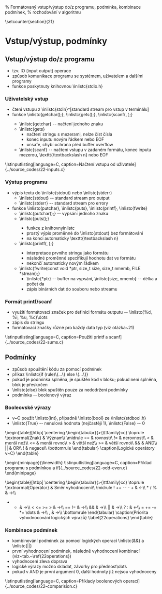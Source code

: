 % Formátovaný vstup/výstup do/z programu, podmínka, kombinace podmínek,
% rozhodování v algoritmu

\setcounter{section}{21}
# Vstup/výstup, podmínky
## Vstup/výstup do/z programu
- tzv. IO (input output) operace
- způsob komunikace programu se systémem, uživatelem a dalšími programy
- funkce poskytnuty knihovnou \inlistc{stdio.h}

### Uživatelský vstup
- čtení vstupu z \inlistc{stdin}^[standard stream pro vstup v terminálu]
- funkce \inlistc{getchar(<variable>);}, \inlistc{gets(<variable>);}, \inlistc{scanf(<format>, <pointer>);}
	- \inlistc{getchar} -- načtení jednoho znaku
	- \inlistc{gets}
		- načtení stringu s mezerami, nelze číst čísla
		- konec inputu novým řádkem nebo EOF
		- unsafe, chybí ochrana před buffer overflow
	- \inlistc{scanf} -- načtení vstupu v zadaném formátu, konec inputu mezerou, \texttt{\textbackslash n} nebo EOF

\lstinputlisting[language=C, caption=Načtení vstupu od uživatele]{../source_codes/22-inputs.c}

### Výstup programu
- výpis textu do \inlistc{stdout} nebo \inlistc{stderr}
	- \inlistc{stdout} -- standard stream pro output
	- \inlistc{stderr} -- standard stream pro errory
- funkce \inlistc{putchar}, \inlistc{puts}, \inlistc{printf}, \inlistc{fwrite}
	- \inlistc{putchar(<variable>);} -- vypsání jednoho znaku
	- \inlistc{puts(<variable>);}
		- funkce z knihovnyinlistc
		- prostý výpis proměnné do \inlistc{stdout} bez formátování
		- na konci automaticky \texttt{\textbackslash n}
	- \inlistc{printf(<string and format>, <variable>);}
		- interpretace prvního stringu jako formátu
		- následné proměnné specifikují hodnotu dat ve formátu
		- nekončí automaticky novým řádkem
	- \inlistc{fwrite(const void *ptr, size_t size, size_t nmemb, FILE *stream);}
		- \inlistc{*ptr} -- buffer na vypsání, \inlistc{size, nmemb} -- délka a počet da
		- zápis binárních dat do souboru nebo streamu

### Formát printf/scanf
- využití formátovací značek pro definici formátu outputu -- \inlistc{\%d, \%i, \%u, \%c}\dots
- zápis do stringu
- formátovací značky různé pro každý data typ (viz otázka~21)

\lstinputlisting[language=C, caption=Použíti printf a scanf]{../source_codes/22-sums.c}

## Podmínky
- způsob spouštění kódu za pomocí podmínek
- příkaz \inlistc{if (rule)\\{...\\} else \\{...\\}}
- pokud je podmínka splněna, je spuštěn kód v bloku; pokud není splněna, blok je přeskočen
- \inlistc{else} blok spuštěn pouze za nedodržení podmínky
- podmínka -- boolenový výraz

### Booleovské výrazy
- v~C použit \inlistc{int}, případně \inlistc{bool} ze \inlistc{stdbool.h}
- \inlistc{True} -- nenulová hodnota (nejčastěji 1), \inlistc{False} -- 0

\begin{table}[htbp]
\centering
\begin{tabular}{>{\ttfamily}cc}
\toprule
\textnormal{Znak} & Význam\\\\
\midrule
== & rovnost\\\\
\!= & nerovnost\\\\
\< & menší než\\\\
\<= & menší rovno\\\\
\> & větší než\\\\
\>= & větší rovno\\\\
\&\& & AND\\\\
|| & OR\\\\
! & negace\\\\
\bottomrule
\end{tabular}
\caption{Logické operátory v~C}
\end{table}

\begin{minipage}{\linewidth}
\lstinputlisting[language=C, caption=Příklad programu s podmínkou a if]{../source_codes/22-odd-even.c}
\end{minipage}

\begin{table}[htbp]
\centering
\begin{tabular}{>{\ttfamily}cc}
\toprule
\textnormal{Operátor} & Směr vyhodnocení\\\\
\midrule
! ++ -- - + & $\longleftarrow$\\\\
\* / \% & $\longrightarrow$\\\\
+ - & $\longrightarrow$\\\\
< <= >= > & $\longrightarrow$\\\\
== != & $\longrightarrow$\\\\
\&\& & $\longrightarrow$\\\\
|| & $\longrightarrow$\\\\
? : & $\longleftarrow$\\\\
= += -= *= \dots & $\longrightarrow$\\\\
, & $\longrightarrow$\\\\
\bottomrule
\end{tabular}
\caption{Priorita vyhodnocování logických výrazů}
\label{22operations}
\end{table}

### Kombinace podmínek
- kombinování podmínek za pomocí logických operací \inlistc{\&\&} a \inlistc{||}
- první vyhodnocení podmínek, následně vyhodnocení kombinací (viz~tab.~\ref{22operations})
- vyhodnocení zleva doprava
- logické výrazy možno skládat, závorky pro přednost\dots
- pokud v AND je první argument 0, další hodnoty již nejsou vyhodnoceny

\lstinputlisting[language=C, caption=Příklady boolenových operací]{../source_codes/22-comparision.c}
